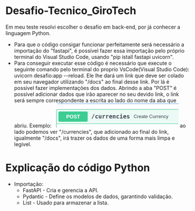 # Desafio-Tecnico_GiroTech

Em meu teste resolvi escolher o desafio em back-end, por já conhecer a linguagem Python.

- Para que o código consigar funcionar perfeitamente será necessário a importação do "fastapi", é possível fazer essa importação pelo próprio terminal do Visual Studio Code, usando "pip istall fastapi uvicorn". 
- Para conseguir executar esse código é necessário que execute o seguinte comando pelo terminal do proprío VsCode(Visual Studio Code): uvicorn desafio:app --reload. Ele lhe dará um link que deve ser colado em seu navegador utilizando "/docs" ao final desse link. Por lá é possível fazer implementações dos dados. Abrindo a aba "POST" é possível adicionar dados que irão aparecer no seu devido link, o link será sempre correspondente a escrita ao lado do nome da aba que abriu. Exemplo: ![alt text](image.png) ao lado podemos ver "/currencies", que adicionado ao final do link, igualmente "/docs", irá trazer os dados de uma forma mais limpa e legivel.


# Explicação do código Python
- Importação:
    - FastAPI - Cria e gerencia a API.
    - Pydantic - Define os modelos de dados, garantindo validação.
    - List - Usado para armazenar a lista.

